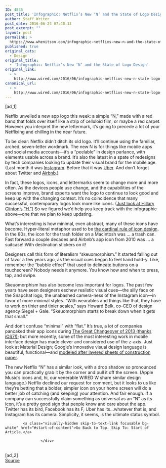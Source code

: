 ```yaml
---
ID: 4835
post_title: 'Infographic: Netflix’s New ‘N’ and the State of Logo Design'
author: Staff Writer
post_date: 2016-06-24 07:40:13
post_excerpt: ""
layout: post
permalink: >
  https://www.whenitson.com/infographic-netflixs-new-n-and-the-state-of-logo-design/
published: true
original_cats:
  - Design
original_title:
  - 'Infographic: Netflix’s New ‘N’ and the State of Logo Design'
original_link:
  - >
    http://www.wired.com/2016/06/infographic-netflixs-new-n-state-logo-design/
canonical_url:
  - >
    http://www.wired.com/2016/06/infographic-netflixs-new-n-state-logo-design/
---
```

 [ad_1]
<br><div id="start-of-content"><p>Netflix unveiled a new app logo this week: a simple “N,” made with a red band that folds over itself like a strip of celluloid film, or maybe a red carpet. However you interpret the new lettermark, it’s going to precede a lot of your Netflixing and chilling in the near future.</p>
<p>To be clear: Netflix didn’t ditch its old logo. It’ll continue using the familiar, arched, seven-letter wordmark. The new N is for things like mobile apps and social media accounts—it’s a “peelable” in design parlance, with elements usable across a brand. It’s also the latest in a spate of redesigns by tech companies looking to update their visual brand for the mobile age. (Last month it was <a href="http://www.wired.com/2016/05/might-not-recognize-instagram-app-today/">Instagram</a>. Before that it was <a href="http://www.wired.com/2016/02/the-inside-story-behind-ubers-colorful-redesign/">Uber</a>. And don’t forget about Twitter and <a href="http://www.wired.com/2014/07/why-airbnbs-new-branding-strategy-is-all-about-people-not-places/" target="_blank">Airbnb</a>.)</p>
<p>In fact, these logos, icons, and lettermarks seem to change more and more often. As the devices people use change, and the capabilities of the screens improve, brand experts want the logo to continue to look good and keep up with the changing context. It’s no coincidence that many successful, contemporary logos look more like icons. (<a href="http://www.wired.com/2015/04/everyone-went-nuts-hillary-clintons-new-logo/" target="_blank">Just look at Hillary Clinton’s “H.”</a>) So we figured we’d help you keep track with the infographic above—one that we plan to keep updating.</p>
<p>What’s interesting is how minimal, even abstract, many of these icons have become. Hyper-literal metaphor used to be <a href="http://www.wired.com/2013/04/susan-kare/">the cardinal rule of icon design</a>. In the 80s, the icon for the trash folder on a Macintosh was … a trash can. Fast forward a couple decades and Airbnb’s app icon from 2010 was … a suitcase! With destination stickers on it!</p>
<p>Designers call this form of literalism “skeuomorphism.” It started falling out of favor a few years ago, as the visual cues began to feel hand hold-y. Like, remember the “bubble effect” that used to delineate buttons on a touchscreen? Nobody needs it anymore. You know how and when to press, tap, and swipe.</p>
<p>Skeuomorphism has also become less important for logos. The past few years have seen designers eschew realistic visual cues—the silly face on the Snapchat logo, the unabashed camera-ness of the Instagram icon—in favor of more minimal styles. “With wearables and things like that, they have to work on tinier and tinier scales,” says Howard Belk, co-CEO of design agency Siegel + Gale. “Skeuomorphism starts to break down when it gets that small.”</p>
<p>And don’t confuse “minimal” with “flat.” It’s true, a lot of companies pancaked their app icons during <a href="http://www.wired.com/2013/06/the-future-of-design-is-more-than-making-apple-ios-flat/" target="_blank">The Great Changeover of 2013 (thanks iOS7!)</a>; but more recently, some of the most interesting work in mobile interface design has made clever and considered use of the z-axis. Just look at Material Design; Google’s innovative visual design language is beautiful, functional—and <a href="http://www.wired.com/2014/11/googles-quest-write-rulebook-interactive-design/">modeled after layered sheets of construction paper</a>.</p>
<p>The new Netflix “N” has a similar look, with a drop shadow so pronounced you can practically grab it by the corner and pull it off the screen. (Apple Music’s icons and, hi, our venerable WIRED W share similar design language.) Netflix declined our request for comment, but it looks to us like they’re betting that a bolder, simpler icon on your home screen will do a better job of catching (and keeping) your attention. And fair enough. If a company can successfully claim something as universal as an “N” as its icon, it’s a pretty good sign that people know and care about the app. Twitter has its bird, Facebook has its F, Uber has its…whatever that is, and Instagram has its camera. Simplicity, it seems, is the ultimate status symbol.</p>

			<a class="visually-hidden skip-to-text-link focusable bg-white" href="#start-of-content">Go Back to Top. Skip To: Start of Article.</a>

					</div>
<br>[ad_2]
<br><a href="http://www.wired.com/2016/06/infographic-netflixs-new-n-state-logo-design/">Source </a>
